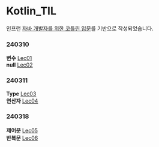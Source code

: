 # Kotlin_TIL
인프런 [자바 개발자를 위한 코틀린 입문](https://inf.run/r9oU)를 기반으로 작성되었습니다.
### 240310
**변수** [Lec01](C:\Users\Hyeri\Desktop\Kotlin\Kotlin_TIL\src\main\kotlin\Lec01) <br/>
**null** [Lec02](C:\Users\Hyeri\Desktop\Kotlin\Kotlin_TIL\src\main\kotlin\Lec2)
### 240311
**Type** [Lec03](C:\Users\Hyeri\Desktop\Kotlin\Kotlin_TIL\src\main\kotlin\Lec03) <br/>
**연산자** [Lec04](C:\Users\Hyeri\Desktop\Kotlin\Kotlin_TIL\src\main\kotlin\Lec04)
### 240318
**제어문** [Lec05](C:\Users\Hyeri\Desktop\Kotlin\Kotlin_TIL\src\main\kotlin\Lec05) <br/>
**반복문** [Lec06](C:\Users\Hyeri\Desktop\Kotlin\Kotlin_TIL\src\main\kotlin\Lec06)